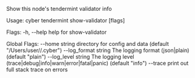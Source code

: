 Show this node's tendermint validator info

Usage:
  cyber tendermint show-validator [flags]

Flags:
  -h, --help   help for show-validator

Global Flags:
      --home string         directory for config and data (default "/Users/user//.cyber")
      --log_format string   The logging format (json|plain) (default "plain")
      --log_level string    The logging level (trace|debug|info|warn|error|fatal|panic) (default "info")
      --trace               print out full stack trace on errors
